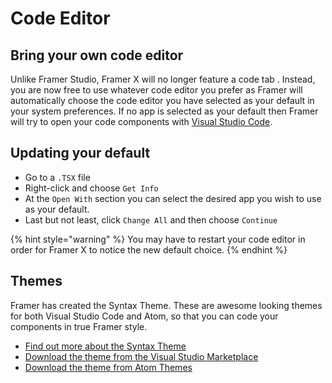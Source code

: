 # Code Editor

## Bring your own code editor

Unlike Framer Studio, Framer X will no longer feature a code tab . Instead, you are now free to use whatever code editor you prefer as Framer will automatically choose the code editor you have selected as your default in your system preferences. If no app is selected as your default then Framer will try to open your code components with [Visual Studio Code](https://code.visualstudio.com/download).

## Updating your default

* Go to a  `.TSX`  file
* Right-click and choose  `Get Info` 
* At the   `Open With`  section you can select the desired app you wish to use as your default.
* Last but not least, click  `Change All`  and then choose  `Continue` 

{% hint style="warning" %}
You may have to restart your code editor in order for Framer X to notice the new default choice.
{% endhint %}

## Themes

Framer has created the Syntax Theme. These are awesome looking themes for both Visual Studio Code and Atom, so that you can code your components in true Framer style.

* [Find out more about the Syntax Theme](https://framer.com/free-syntax-theme/)
* [Download the theme from the Visual Studio Marketplace](https://marketplace.visualstudio.com/items?itemName=Framer.framer-syntax)
* [Download the theme from Atom Themes](https://atom.io/themes/framer-syntax) 

